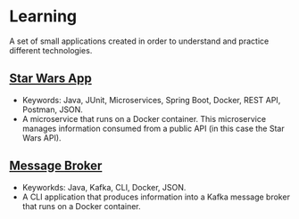 # **Learning**
A set of small applications created in order to understand and practice different technologies.

## [Star Wars App](https://github.com/eleagece/Learning/tree/main/StarWarsApp#readme)
* Keywords: Java, JUnit, Microservices, Spring Boot, Docker, REST API, Postman, JSON.
* A microservice that runs on a Docker container. This microservice manages information consumed from a public API (in this case the Star Wars API).

## [Message Broker](https://github.com/eleagece/Learning/tree/main/MessageBroker#readme)
* Keyworkds: Java, Kafka, CLI, Docker, JSON.
* A CLI application that produces information into a Kafka message broker that runs on a Docker container.
